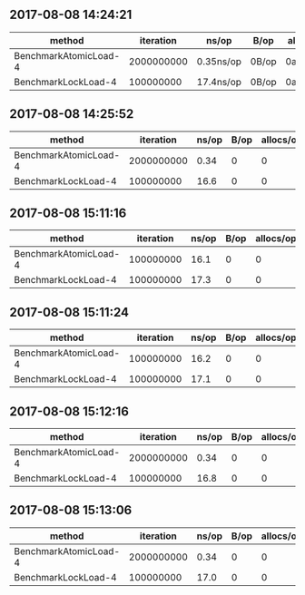 ## 2017-08-08 14:24:21

method | iteration | ns/op | B/op | allocs/op 
-----|-----|-----|-----|-----
BenchmarkAtomicLoad-4|2000000000|0.35ns/op|0B/op|0allocs/op
BenchmarkLockLoad-4|100000000|17.4ns/op|0B/op|0allocs/op


## 2017-08-08 14:25:52

method | iteration | ns/op | B/op | allocs/op 
-----|-----|-----|-----|-----
BenchmarkAtomicLoad-4|2000000000|0.34|0|0
BenchmarkLockLoad-4|100000000|16.6|0|0



## 2017-08-08 15:11:16

method | iteration | ns/op | B/op | allocs/op 
-----|-----|-----|-----|-----
BenchmarkAtomicLoad-4|100000000|16.1|0|0
BenchmarkLockLoad-4|100000000|17.3|0|0



## 2017-08-08 15:11:24

method | iteration | ns/op | B/op | allocs/op 
-----|-----|-----|-----|-----
BenchmarkAtomicLoad-4|100000000|16.2|0|0
BenchmarkLockLoad-4|100000000|17.1|0|0



## 2017-08-08 15:12:16

method | iteration | ns/op | B/op | allocs/op 
-----|-----|-----|-----|-----
BenchmarkAtomicLoad-4|2000000000|0.34|0|0
BenchmarkLockLoad-4|100000000|16.8|0|0



## 2017-08-08 15:13:06

method | iteration | ns/op | B/op | allocs/op 
-----|-----|-----|-----|-----
BenchmarkAtomicLoad-4|2000000000|0.34|0|0
BenchmarkLockLoad-4|100000000|17.0|0|0



